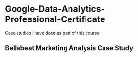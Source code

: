 # Google-Data-Analytics-Professional-Certificate


Case studies I have done as part of this course
## Bellabeat Marketing Analysis Case Study

